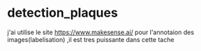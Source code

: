 # detection_plaques
j'ai utilise le site https://www.makesense.ai/ pour l'annotaion des images(labelisation)  ,il est tres puissante dans cette tache 